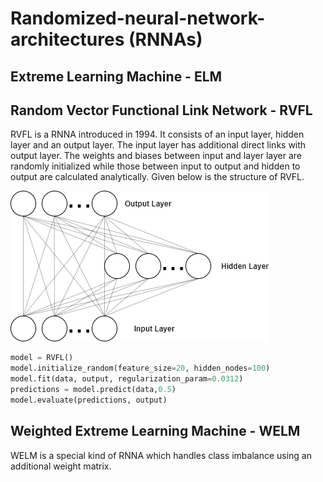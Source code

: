 # Randomized-neural-network-architectures (RNNAs)


## Extreme Learning Machine - ELM

## Random Vector Functional Link Network - RVFL

RVFL is a RNNA introduced in 1994. It consists of an input layer, hidden layer and an output layer. The input layer has additional direct links with output layer. The weights and biases between input and layer layer are randomly initialized while those between input to output and hidden to output are calculated analytically. Given below is the structure of RVFL.

![RVFL Structure](/Images/rvfl.png)

``` python
model = RVFL()
model.initialize_random(feature_size=20, hidden_nodes=100)
model.fit(data, output, regularization_param=0.0312)
predictions = model.predict(data,0.5)
model.evaluate(predictions, output)
```

## Weighted Extreme Learning Machine - WELM

WELM is a special kind of RNNA which handles class imbalance using an additional weight matrix. 
